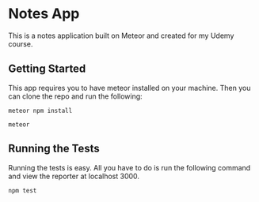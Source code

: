 # Notes App

This is a notes application built on Meteor and created for my Udemy course.

## Getting Started

This app requires you to have meteor installed on your machine. Then you can clone the repo and run the following:

```
meteor npm install
```

```
meteor
```

## Running the Tests

Running the tests is easy. All you have to do is run the following command and view the reporter at localhost 3000.

```
npm test
```